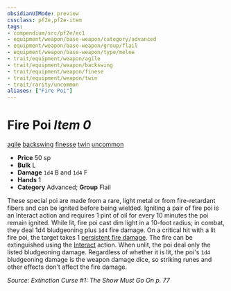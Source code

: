 ```yaml
---
obsidianUIMode: preview
cssclass: pf2e,pf2e-item
tags:
- compendium/src/pf2e/ec1
- equipment/weapon/base-weapon/category/advanced
- equipment/weapon/base-weapon/group/flail
- equipment/weapon/base-weapon/type/melee 
- trait/equipment/weapon/agile
- trait/equipment/weapon/backswing
- trait/equipment/weapon/finese
- trait/equipment/weapon/twin
- trait/rarity/uncommon
aliases: ["Fire Poi"]
---
```

# Fire Poi *Item 0*  
[agile](agile.md)  [backswing](backswing.md)  [finesse](finesse.md)  [twin](twin.md)  [uncommon](uncommon.md)  

- **Price** 50 sp
- **Bulk** L
- **Damage** `1d4` B and `1d4` F
- **Hands** 1
- **Category** Advanced; **Group** Flail 

These special poi are made from a rare, light metal or from fire-retardant fibers and can be ignited before being wielded. Igniting a pair of fire poi is an Interact action and requires 1 pint of oil for every 10 minutes the poi remain ignited. While lit, fire poi cast dim light in a 10-foot radius; in combat, they deal 1d4 bludgeoning plus `1d4` fire damage. On a critical hit with a lit fire poi, the target takes 1 [persistent fire damage](conditions.md#Persistent%20Damage). The fire can be extinguished using the [Interact](interact.md) action. When unlit, the poi deal only the listed bludgeoning damage. Regardless of whether it is lit, the poi's `1d4` bludgeoning damage is the weapon damage dice, so striking runes and other effects don't affect the fire damage.

*Source: Extinction Curse #1: The Show Must Go On p. 77*